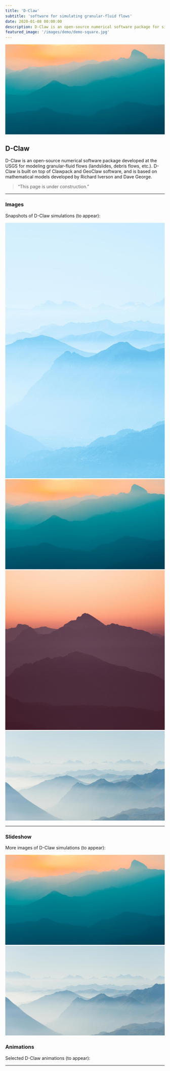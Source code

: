 ```yaml
---
title: 'D-Claw'
subtitle: 'software for simulating granular-fluid flows'
date: 2020-01-08 00:00:00
description: D-Claw is an open-source numerical software package for simulating granular-fluid flows, such as landslides, debris flows, and lahars.
featured_image: '/images/demo/demo-square.jpg'
---
```


![](/images/demo/demo-landscape.jpg)

## D-Claw

D-Claw is an open-source numerical software package developed at the USGS for modeling granular-fluid flows (landslides, debris flows, etc.). D-Claw is built on top of Clawpack and GeoClaw software, and is based on mathematical models developed by Richard Iverson and Dave George.


> “This page is under construction.”

---

### Images

Snapshots of D-Claw simulations (to appear):

<div class="gallery" data-columns="3">
	<img src="/images/demo/demo-portrait.jpg">
	<img src="/images/demo/demo-landscape.jpg">
	<img src="/images/demo/demo-square.jpg">
	<img src="/images/demo/demo-landscape-2.jpg">
</div>


---

### Slideshow

More images of D-Claw simulations (to appear):

<div class="gallery" data-columns="1">
	<img src="/images/demo/demo-landscape.jpg">
	<img src="/images/demo/demo-landscape-2.jpg">
</div>

### Animations

Selected D-Claw animations (to appear):

---
